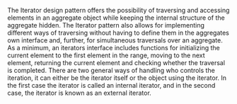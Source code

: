 The Iterator design pattern offers the possibility of traversing and accessing elements in an aggregate object while keeping the internal structure of the aggregate hidden. The Iterator pattern also allows for implementing different ways of traversing without having to define them in the aggregates own interface and, further, for simultaneous traversals over an aggregate. As a minimum, an iterators interface includes functions for initializing the current element to the first element in the range, moving to the next element, returning the current element and checking whether the traversal is completed. There are two general ways of handling who controls the iteration, it can either be the iterator itself or the object using the iterator. In the first case the iterator is called an internal iterator, and in the second case, the iterator is known as an external iterator. 




